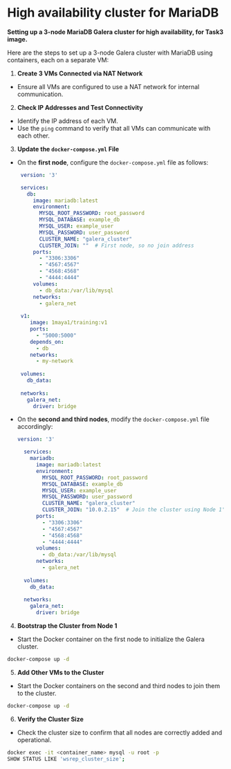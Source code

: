 # High availability cluster for MariaDB

**Setting up a 3-node MariaDB Galera cluster for high availability, for Task3 image.**

Here are the steps to set up a 3-node Galera cluster with MariaDB using containers, each on a separate VM:

1. **Create 3 VMs Connected via NAT Network**
- Ensure all VMs are configured to use a NAT network for internal communication.

2. **Check IP Addresses and Test Connectivity**
- Identify the IP address of each VM.
- Use the `ping` command to verify that all VMs can communicate with each other.

3. **Update the `docker-compose.yml` File**
- On the **first node**, configure the `docker-compose.yml` file as follows:
  
     ```yaml
      version: '3'

      services:
        db:
          image: mariadb:latest
          environment:
            MYSQL_ROOT_PASSWORD: root_password
            MYSQL_DATABASE: example_db
            MYSQL_USER: example_user
            MYSQL_PASSWORD: user_password
            CLUSTER_NAME: "galera_cluster"
            CLUSTER_JOIN: ""  # First node, so no join address
          ports:
            - "3306:3306"
            - "4567:4567"
            - "4568:4568"
            - "4444:4444"
          volumes:
            - db_data:/var/lib/mysql
          networks:
            - galera_net
      
      v1:
         image: 1maya1/training:v1
         ports:
           - "5000:5000"
         depends_on:
           - db
         networks:
           - my-network
           
      volumes:
        db_data:
      
      networks:
        galera_net:
          driver: bridge
     ```
- On the **second and third nodes**, modify the `docker-compose.yml` file accordingly:
 
     ```yaml
     version: '3'

       services:
         mariadb:
           image: mariadb:latest
           environment:
             MYSQL_ROOT_PASSWORD: root_password
             MYSQL_DATABASE: example_db
             MYSQL_USER: example_user
             MYSQL_PASSWORD: user_password
             CLUSTER_NAME: "galera_cluster"
             CLUSTER_JOIN: "10.0.2.15"  # Join the cluster using Node 1's IP
           ports:
             - "3306:3306"
             - "4567:4567"
             - "4568:4568"
             - "4444:4444"
           volumes:
             - db_data:/var/lib/mysql
           networks:
             - galera_net
       
       volumes:
         db_data:
       
       networks:
         galera_net:
           driver: bridge
     ```

4. **Bootstrap the Cluster from Node 1**
- Start the Docker container on the first node to initialize the Galera cluster.
```bash
docker-compose up -d
```

5. **Add Other VMs to the Cluster**
- Start the Docker containers on the second and third nodes to join them to the cluster.
```bash
docker-compose up -d
```

6. **Verify the Cluster Size**
- Check the cluster size to confirm that all nodes are correctly added and operational.
```bash
docker exec -it <container_name> mysql -u root -p
SHOW STATUS LIKE 'wsrep_cluster_size';
```
